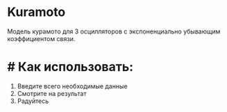 # Kuramoto
Модель курамото для 3 осцилляторов с экспоненциально убывающим коэффициентом связи.

# # Как использовать:
1) Введите всего необходимые данные
2) Смотрите на результат
3) Радуйтесь

